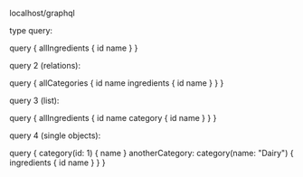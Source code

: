 localhost/graphql


type query:

query {
  allIngredients {
    id
    name
  }
}



query 2 (relations):

query {
  allCategories {
    id
    name
    ingredients {
      id
      name
    }
  }
}


query 3 (list):

query {
  allIngredients {
    id
    name
    category {
      id
      name
    }
  }
}


query 4 (single objects):

query {
  category(id: 1) {
    name
  }
  anotherCategory: category(name: "Dairy") {
    ingredients {
      id
      name
    }
  }
}
